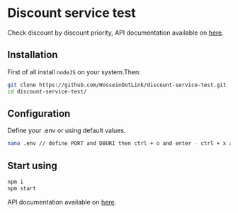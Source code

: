 # Discount service test

Check discount by discount priority, API documentation available on [here](https://documenter.getpostman.com/view/14308169/U16ooifa).

## Installation

First of all install ```nodeJS``` on your system.Then:

```bash
git clone https://github.com/HosseinDotLink/discount-service-test.git
cd discount-service-test/
```

## Configuration

Define your .env or using default values.

```bash
nano .env // define PORT and DBURI then ctrl + o and enter - ctrl + x and enter
```

## Start using

```bash
npm i
npm start
```
API documentation available on [here](https://documenter.getpostman.com/view/14308169/U16ooifa).